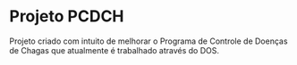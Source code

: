 # Projeto PCDCH
Projeto criado com intuito de melhorar o Programa de Controle de Doenças de Chagas que atualmente é trabalhado através do DOS.
